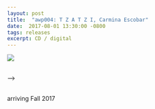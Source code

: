 ```yaml
---
layout: post
title:  "awp004: T Z A T Z I, Carmina Escobar"
date:  2017-08-01 13:30:00 -0800
tags: releases
excerpt: CD / digital
---
```


![]({{site.url}}/assets/tzatzitest.png)

<br/> -->

<br/>arriving Fall 2017

<!-- <br/>

## contents

#### Part I:  /ˌrekəɡˈniSH(ə)n ˈeksərˌsīz/

( recognition exercises / ejercicios de reconocimiento )

3 second delay / voice / various objects to filter the voice

* 1
* 2
* 3
* 4
* 5

#### Part II: CIHUANAHUALLI

voice / electronics / feedback

* Payatl Kamojpaltik (rebozo púrpura / purple shawl)
* Cihuamizti (puma hembra / female puma)
* Tlacualo (devorado / devoured)
* ILhuicatl Yayauhco (el cielo negro de la noche / the black sky of night)
* Ihiyotl (alma-sombra / shadow-soul)

<br/>

## credits

All music composed and performed by Carmina Escobar (voice and objects)

Part 1 recorded, mixed, and mastered by Justin Asher for Mnemonic Recordings in Los Angeles CA, 2016

Part 2 recorded, mixed, and mastered by Scott Cazan in Los Angeles CA, 2017

Design: [Steven Ziadie](http://estzi.com/)

<br/>

## thanks

Thank you to Casey Anderson, Scott Cazan, and Justin Asher for making this album possible -->
